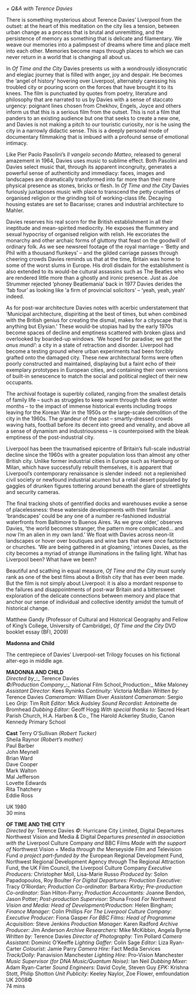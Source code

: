 

_+ Q&A with Terence Davies_

There is something mysterious about Terence Davies’ Liverpool from the outset: at the heart of this meditation on the city lies a tension, between urban change as a process that is brutal and unremitting, and the persistence of memory as something that is delicate and filamentary. We weave our memories into a palimpsest of dreams where time and place melt into each other. Memories become maps through places to which we can never return in a world that is changing all about us.

In _Of Time and the City_ Davies presents us with a wondrously idiosyncratic and elegiac journey that is filled with anger, joy and despair. He becomes the ‘angel of history’ hovering over Liverpool, alternately caressing his troubled city or pouring scorn on the forces that have brought it to its knees. The film is punctuated by quotes from poetry, literature and philosophy that are narrated to us by Davies with a sense of staccato urgency: poignant lines chosen from Chekhov, Engels, Joyce and others inform us that this is a serious film from the outset. This is not a film that panders to an existing audience but one that seeks to create a new one, and Davies is not making a pitch to our touristic curiosity, nor is he using the city in a narrowly didactic sense. This is a deeply personal mode of documentary filmmaking that is imbued with a profound sense of emotional intimacy.

Like Pier Paolo Pasolini’s _Il vangelo secondo Matteo_, released to general amazement in 1964, Davies uses music to sublime effect. Both Pasolini and Davies select music that, through its apparent incongruity, generates a powerful sense of authenticity and immediacy: faces, images and landscapes are dramatically transformed into far more than their mere physical presence as stones, bricks or flesh. In _Of Time and the City_ Davies furiously juxtaposes music with place to transcend the petty cruelties of organised religion or the grinding toil of working-class life. Decaying housing estates are set to Bacarisse; cranes and industrial architecture to Mahler.

Davies reserves his real scorn for the British establishment in all their ineptitude and mean-spirited mediocrity. He exposes the flummery and sexual hypocrisy of organised religion with relish. He excoriates the monarchy and other archaic forms of gluttony that feast on the goodwill of ordinary folk. As we see newsreel footage of the royal marriage – ‘Betty and Phil with a thousand flunkeys’ – and the gilded carriage passes through cheering crowds Davies reminds us that at the time, Britain was home to some of the worst slums in Europe. His droll disdain for the establishment is also extended to its would-be cultural assassins such as The Beatles who are rendered little more than a ghostly and ironic presence. Just as Joe Strummer rejected ‘phoney Beatlemania’ back in 1977 Davies derides the ‘fab four’ as looking like ‘a firm of provincial solicitors’ – ‘yeah, yeah, yeah’ indeed.

As for post-war architecture Davies notes with acerbic understatement that ‘Municipal architecture, dispiriting at the best of times, but when combined with the British genius for creating the dismal, makes for a cityscape that is anything but Elysian.’ These would-be utopias had by the early 1970s become spaces of decline and emptiness scattered with broken glass and overlooked by boarded-up windows. ‘We hoped for paradise; we got the _anus mundi_’: a city in a state of retraction and disorder. Liverpool had become a testing ground where urban experiments had been forcibly grafted onto the damaged city. These new architectural forms were often poorly constructed and maintained, displaying but a faint echo of their exemplary prototypes in European cities, and containing their own versions of built-in senescence to match the social and political neglect of their new occupants.

The archival footage is superbly collated, ranging from the smallest details of family life – such as struggles to keep warm through the dank winter months – to the impact of immense historical events including troops leaving for the Korean War in the 1950s or the large-scale demolition of the city in the 1960s. The grandeur of the past – smartly-dressed crowds waving hats, football before its decent into greed and venality, and above all a sense of dynamism and industriousness – is counterpoised with the bleak emptiness of the post-industrial city.

Liverpool has been the traumatised epicentre of Britain’s full-scale industrial decline since the 1960s with a greater population loss than almost any other British city. Unlike former industrial cities in Europe such as Hamburg or Milan, which have successfully rebuilt themselves, it is apparent that Liverpool’s contemporary renaissance is slender indeed: not a replenished civil society or newfound industrial acumen but a retail desert populated by gaggles of drunken figures tottering around beneath the glare of streetlights and security cameras.

The final tracking shots of gentrified docks and warehouses evoke a sense of placelessness: these waterside developments with their familiar ‘brandscapes’ could be any one of a number re-fashioned industrial waterfronts from Baltimore to Buenos Aires. ‘As we grow older,’ observes Davies, ‘the world becomes stranger, the pattern more complicated… and now I’m an alien in my own land.’ We float with Davies across neon-lit landscapes or hover over boutiques and wine bars that were once factories or churches. ‘We are being gathered in at gloaming,’ intones Davies, as the city becomes a myriad of strange illuminations in the failing light. What has Liverpool been? What have we been?

Beautiful and scathing in equal measure, _Of Time and the City_ must surely rank as one of the best films about a British city that has ever been made. But the film is not simply about Liverpool: it is also a mordant response to the failures and disappointments of post-war Britain and a bittersweet exploration of the delicate connections between memory and place that anchor our sense of individual and collective identity amidst the tumult of historical change.

Matthew Gandy (Professor of Cultural and Historical Geography and Fellow of King’s College, University of Cambridge), _Of Time and the City_ DVD booklet essay (BFI, 2009)<br>

**Madonna and Child**<br>

The centrepiece of Davies’ Liverpool-set Trilogy focuses on his fictional alter-ego in middle age.<br>



**MADONNA AND CHILD**<br>
_Directed by__:_ Terence Davies  
_©/Production Company__:_ National Film School_Production:_ Mike Maloney  
_Assistant Director_: Kees Ryninks
_Continuity:_ Victoria McBain
_Written by:_ Terence Davies
_Cameraman:_ William Diver
_Assistant Cameraman:_ Sergio Leo
_Grip:_ Tim Rolt
_Editor:_ Mick Audsley
_Sound Recordist:_ Antoinette de Bromhead
_Dubbing Editor:_ Geoff Hogg
_With special thanks to:_ Sacred Heart Parish  Church,  H.A. Harben & Co., The Harold Ackerley Studio, Canon Kennedy Primary School

**Cast**
Terry O’Sullivan _(Robert Tucker)_  
Sheila Raynor _(Robert’s mother)_  
Paul Barber  
John Meynell  
Brian Ward  
Dave Cooper  
Mark Walton  
Mal Jefferson  
Lovette Edwards  
Rita Thatchery  
Eddie Ross<br>

UK 1980<br>
30 mins<br>

**OF TIME AND THE CITY**<br>
_Directed by:_ Terence Davies
_©:_ Hurricane City Limited, Digital Departures
Northwest Vision and Media _&_ Digital Departures _presented in association with the_ Liverpool Culture Company _and_ BBC Films
_Made with the support of_ Northwest Vision + Media _through the_ Merseyside Film and Television Fund _a project part-funded by the_ European Regional Development Fund, Northwest Regional Development Agency _through_ The Regional Attraction Fund, the UK Film Council, the Liverpool Culture Company
_Executive Producers:_ Christopher Moll, Lisa-Marie Russo
_Produced by:_ Solon Papadopoulos, Roy Boulter
_For Digital Departures: Production Executive:_ Tracy O’Riordan; _Production Co-ordinator:_ Barbara Kirby; _Pre-production Co-ordinator:_ Sian Hilton-Parry; _Production Accountants:_ Joanne Bendon, Jason Potter; _Post-production Supervisor:_ Shuna Frood
_For Northwest Vision and Media: Head of Development/Production:_ Helen Bingham; _Finance Manager:_ Colin Phillips
_For The Liverpool Culture Company: Executive Producer:_ Fiona Gasper
_For BBC Films: Head of Programme Acquisition:_ Steve Jenkins
_Production Manager:_ Karen Radford
_Archive Producer:_ Jim Anderson
_Archive Researchers:_ Mike McKibbin, Angela Byrne
_Written by:_ Terence Davies
_Director of Photography:_ Tim Pollard
_Camera Assistant:_ Dominic O’Keeffe
_Lighting Gaffer:_ Colin Sage
_Editor:_ Liza Ryan-Carter
_Colourist:_ Jamie Parry
_Camera Hire:_ Fact Media Services
_Track/Dolly:_ Panavision Manchester
_Lighting Hire:_ Pro-Vision Manchester
_Music Supervisor (for DNA Music/Quantum Noise):_ Ian Neil
_Dubbing Mixer:_ Adam Ryan-Carter
_Sound Engineers:_ David Coyle, Steven Guy
_EPK:_ Krishna Stott, Philip Shotton
_Unit Publicity:_ Keeley Naylor, Zoe Flower, emfoundation<br>
UK 2008©<br>
74 mins<br>
<!--stackedit_data:
eyJoaXN0b3J5IjpbMTc5Mzc5OTM0MV19
-->